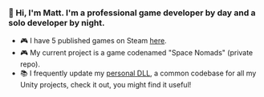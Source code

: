 ### 👋 Hi, I'm Matt. I'm a professional game developer by day and a solo developer by night.

- 🎮 I have 5 published games on Steam [here](https://store.steampowered.com/curator/33022111).
- 🎮 My current project is a game codenamed "Space Nomads" (private repo).
- 📚 I frequently update my [personal DLL](https://github.com/MattVale1/RPSLib), a common codebase for all my Unity projects, check it out, you might find it useful!
